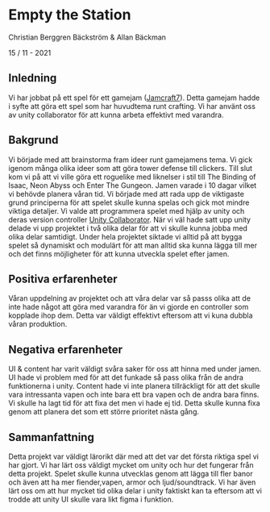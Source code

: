 # Empty the Station

Christian Berggren Bäckström & Allan Bäckman 

15 / 11 - 2021

## Inledning

Vi har jobbat på ett spel för ett gamejam ([Jamcraft7](https://itch.io/jam/jamcraft7)). Detta gamejam hadde i syfte att göra ett spel som har huvudtema runt crafting. Vi har använt oss av unity collaborator för att kunna arbeta effektivt med varandra. 

## Bakgrund

Vi började med att brainstorma fram ideer runt gamejamens tema. Vi gick igenom många olika ideer som att göra tower defense till clickers. Till slut kom vi på att vi ville göra ett roguelike med liknelser i stil till The Binding of Isaac, Neon Abyss och Enter The Gungeon. Jamen varade i 10 dagar vilket vi behövde planera våran tid. Vi började med att rada upp de viktigaste grund principerna för att spelet skulle kunna spelas och gick mot mindre viktiga detaljer. Vi valde att programmera spelet med hjälp av unity och deras version controller [Unity Collaborator](https://unity.com/unity/features/collaborate). När vi väl hade satt upp unity delade vi upp projektet i två olika delar för att vi skulle kunna jobba med olika delar samtidigt. Under hela projektet siktade vi alltid på att bygga spelet så dynamiskt och modulärt för att man alltid ska kunna lägga till mer och det finns möjligheter för att kunna utveckla spelet efter jamen. 

## Positiva erfarenheter

Våran uppdelning av projektet och att våra delar var så passs olika att de inte hade något att göra med varandra för än vi gjorde en controller som kopplade ihop dem. Detta var väldigt effektivt eftersom att vi kuna dubbla våran produktion. 

## Negativa erfarenheter

UI & content har varit väldigt svåra saker för oss att hinna med under jamen. UI hade vi problem med för att det funkade så pass olika från de andra funktionerna i unity. Content hade vi inte planera tillräckligt för att det skulle vara intressanta vapen och inte bara ett bra vapen och de andra bara finns. Vi skulle ha lagt tid för att fixa det men vi hade ej tid. Detta skulle kunna fixa genom att planera det som ett större prioritet nästa gång. 

## Sammanfattning

Detta projekt var väldigt lärorikt där med att det var det första riktiga spel vi har gjort. Vi har lärt oss väldigt mycket om unity och hur det fungerar från detta projekt. Spelet skulle kunna utvecklas genom att lägga till fler banor och även att ha mer fiender,vapen, armor och ljud/soundtrack. Vi har även lärt oss om att hur mycket tid olika delar i unity faktiskt kan ta eftersom att vi trodde att unity UI skulle vara likt figma i funktion.
